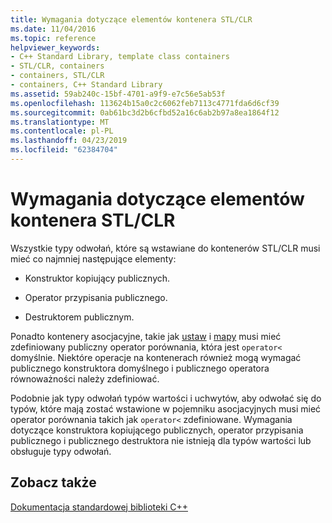 ```yaml
---
title: Wymagania dotyczące elementów kontenera STL/CLR
ms.date: 11/04/2016
ms.topic: reference
helpviewer_keywords:
- C++ Standard Library, template class containers
- STL/CLR, containers
- containers, STL/CLR
- containers, C++ Standard Library
ms.assetid: 59ab240c-15bf-4701-a9f9-e7c56e5ab53f
ms.openlocfilehash: 113624b15a0c2c6062feb7113c4771fda6d6cf39
ms.sourcegitcommit: 0ab61bc3d2b6cfbd52a16c6ab2b97a8ea1864f12
ms.translationtype: MT
ms.contentlocale: pl-PL
ms.lasthandoff: 04/23/2019
ms.locfileid: "62384704"
---
```

# <a name="requirements-for-stlclr-container-elements"></a>Wymagania dotyczące elementów kontenera STL/CLR

Wszystkie typy odwołań, które są wstawiane do kontenerów STL/CLR musi mieć co najmniej następujące elementy:

- Konstruktor kopiujący publicznych.

- Operator przypisania publicznego.

- Destruktorem publicznym.

Ponadto kontenery asocjacyjne, takie jak [ustaw](../dotnet/set-stl-clr.md) i [mapy](../dotnet/map-stl-clr.md) musi mieć zdefiniowany publiczny operator porównania, która jest `operator<` domyślnie. Niektóre operacje na kontenerach również mogą wymagać publicznego konstruktora domyślnego i publicznego operatora równoważności należy zdefiniować.

Podobnie jak typy odwołań typów wartości i uchwytów, aby odwołać się do typów, które mają zostać wstawione w pojemniku asocjacyjnych musi mieć operator porównania takich jak `operator<` zdefiniowane. Wymagania dotyczące konstruktora kopiującego publicznych, operator przypisania publicznego i publicznego destruktora nie istnieją dla typów wartości lub obsługuje typy odwołań.

## <a name="see-also"></a>Zobacz także

[Dokumentacja standardowej biblioteki C++](../standard-library/cpp-standard-library-reference.md)
